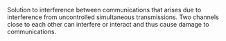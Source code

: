 Solution to interference between communications that arises due to interference from uncontrolled simultaneous transmissions. Two channels close to each other can interfere or interact and thus cause damage to communications.
